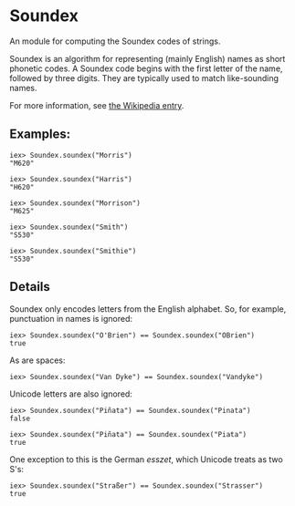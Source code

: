 Soundex
=======

An module for computing the Soundex codes of strings.

Soundex is an algorithm for representing (mainly English) names as short phonetic codes. 
A Soundex code begins with the first letter of the name, followed by three digits.
They are typically used to match like-sounding names.

For more information, see [the Wikipedia entry](http://en.wikipedia.org/wiki/soundex/).

## Examples:

    iex> Soundex.soundex("Morris")
    "M620"
    
    iex> Soundex.soundex("Harris")
    "H620"  

    iex> Soundex.soundex("Morrison")
    "M625"

    iex> Soundex.soundex("Smith")
    "S530"

    iex> Soundex.soundex("Smithie")
    "S530"           


## Details

Soundex only encodes letters from the English alphabet. So, for example, 
punctuation in names is ignored:

    iex> Soundex.soundex("O'Brien") == Soundex.soundex("OBrien")
    true

As are spaces:

    iex> Soundex.soundex("Van Dyke") == Soundex.soundex("Vandyke")

Unicode letters are also ignored:

    iex> Soundex.soundex("Piñata") == Soundex.soundex("Pinata")
    false

    iex> Soundex.soundex("Piñata") == Soundex.soundex("Piata")
    true

One exception to this is the German *esszet*, which Unicode treats as two S's:

    iex> Soundex.soundex("Straßer") == Soundex.soundex("Strasser")
    true
